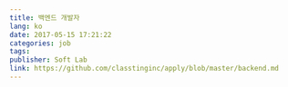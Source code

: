 ```yaml
---
title: 백엔드 개발자
lang: ko
date: 2017-05-15 17:21:22
categories: job
tags:
publisher: Soft Lab
link: https://github.com/classtinginc/apply/blob/master/backend.md
---
```

